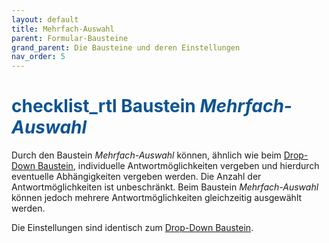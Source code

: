 ```yaml
---
layout: default
title: Mehrfach-Auswahl
parent: Formular-Bausteine
grand_parent: Die Bausteine und deren Einstellungen
nav_order: 5
---
```


# <span style="color:#0b5394"><span class="material-icons">checklist_rtl</span> **Baustein _Mehrfach-Auswahl_**</span>

Durch den Baustein _Mehrfach-Auswahl_ können, ähnlich wie beim [Drop-Down Baustein](/docs/record-spec-settings/grand-childs-form/drop-down.html), individuelle Antwortmöglichkeiten vergeben und hierdurch eventuelle Abhängigkeiten vergeben werden. Die Anzahl der Antwortmöglichkeiten ist unbeschränkt.
Beim Baustein _Mehrfach-Auswahl_ können jedoch mehrere Antwortmöglichkeiten gleichzeitig ausgewählt werden.

Die Einstellungen sind identisch zum [Drop-Down Baustein](/docs/record-spec-settings/grand-childs-form/drop-down.html).
